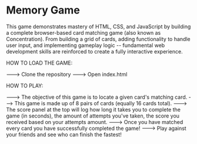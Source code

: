 # Memory Game

This game demonstrates mastery of HTML, CSS, and JavaScript by building a complete browser-based card matching game (also known as Concentration). From building a grid of cards, adding functionality to handle user input, and implementing gameplay logic -- fundamental web development skills are reinforced to create a fully interactive experience.

HOW TO LOAD THE GAME:

---> Clone the repository
---> Open index.html

HOW TO PLAY:

---> The objective of this game is to locate a given card's matching card.
---> This game is made up of 8 pairs of cards (equally 16 cards total).
---> The score panel at the top will log how long it takes you to complete the game (in seconds), the amount of attempts you've taken, the score you received based on your attempts amount.
---> Once you have matched every card you have successfully completed the game!
---> Play against your friends and see who can finish the fastest!
